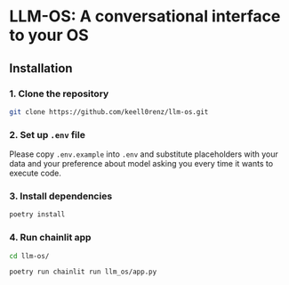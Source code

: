 # LLM-OS: A conversational interface to your OS

## Installation

### 1. Clone the repository

```bash
git clone https://github.com/keell0renz/llm-os.git
```

### 2. Set up `.env` file

Please copy `.env.example` into `.env` and substitute placeholders with your data and your preference about model asking you every time it wants to execute code.

### 3. Install dependencies

```bash
poetry install
```

### 4. Run chainlit app

```bash
cd llm-os/
```

```bash
poetry run chainlit run llm_os/app.py
```
